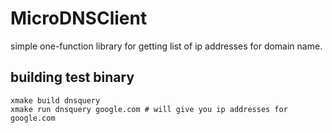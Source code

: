 # MicroDNSClient
simple one-function library for getting list of ip addresses
for domain name.

## building test binary
```
xmake build dnsquery
xmake run dnsquery google.com # will give you ip addresses for google.com
```

